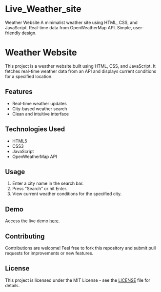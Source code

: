 # Live_Weather_site
Weather Website  A minimalist weather site using HTML, CSS, and JavaScript. Real-time data from OpenWeatherMap API. Simple, user-friendly design.
# Weather Website

This project is a weather website built using HTML, CSS, and JavaScript. It fetches real-time weather data from an API and displays current conditions for a specified location.

## Features
- Real-time weather updates
- City-based weather search
- Clean and intuitive interface

## Technologies Used
- HTML5
- CSS3
- JavaScript
- OpenWeatherMap API

## Usage
1. Enter a city name in the search bar.
2. Press "Search" or hit Enter.
3. View current weather conditions for the specified city.

## Demo
Access the live demo [here](https://github.com/harsharampur/Live_Weather_site/issues/1#issuecomment-2162164036).

## Contributing
Contributions are welcome! Feel free to fork this repository and submit pull requests for improvements or new features.

## License
This project is licensed under the MIT License - see the [LICENSE](LICENSE) file for details.
